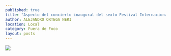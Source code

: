 ```yaml
---
published: true
title: "Aspecto del concierto inaugural del sexto Festival Internacional de Jazz y Blues en el Museo de Arte Abstracto Manuel Felguérez, a cargo de Pedro Juan Avilés Project"
author: ALEJANDRO ORTEGA NERI
location: Local
category: Fuera de Foco
layout: posts
---
```


![](http://i.imgur.com/cNWlMjTm.jpg)
